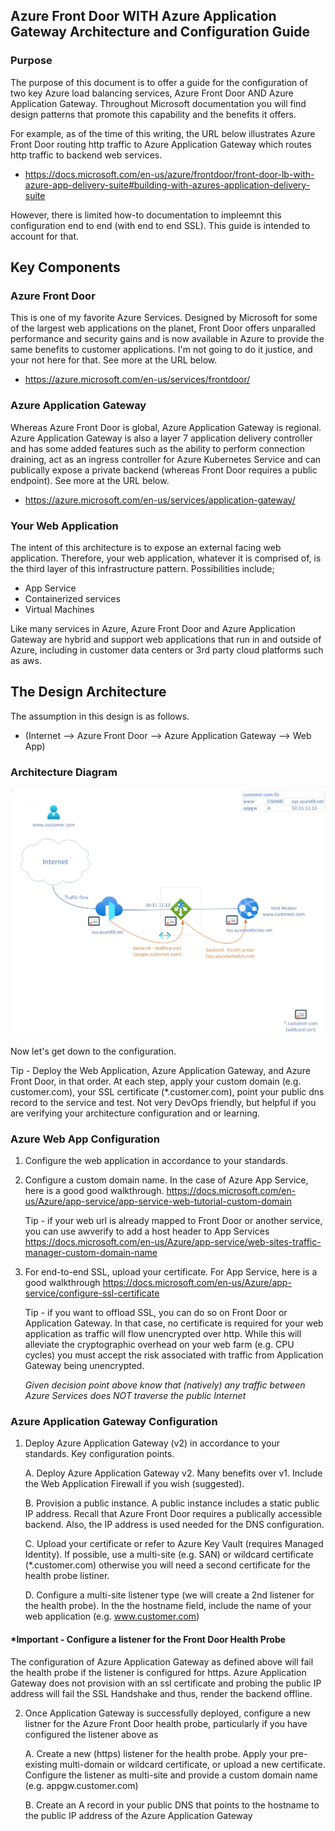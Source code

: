 ## Azure Front Door WITH Azure Application Gateway Architecture and Configuration Guide

### Purpose

The purpose of this document is to offer a guide for the configuration of two key Azure load balancing services, Azure Front Door AND Azure Application Gateway. Throughout Microsoft documentation you will find design patterns that promote this capability and the benefits it offers.

For example, as of the time of this writing, the URL below illustrates Azure Front Door routing http traffic to Azure Application Gateway which routes http traffic to backend web services. 

- https://docs.microsoft.com/en-us/azure/frontdoor/front-door-lb-with-azure-app-delivery-suite#building-with-azures-application-delivery-suite

However, there is limited how-to documentation to impleemnt this configuration end to end (with end to end SSL). This guide is intended to account for that.

## Key Components

### Azure Front Door

This is one of my favorite Azure Services. Designed by Microsoft for some of the largest web applications on the planet, Front Door offers unparalled performance and security gains and is now available in Azure to provide the same benefits to customer applications. I'm not going to do it justice, and your not here for that. See more at the URL below.

- https://azure.microsoft.com/en-us/services/frontdoor/

### Azure Application Gateway

Whereas Azure Front Door is global, Azure Application Gateway is regional. Azure Application Gateway is also a layer 7 application delivery controller and has some added features such as the ability to perform connection draining, act as an ingress controller for Azure Kubernetes Service and can publically expose a private backend (whereas Front Door requires a public endpoint). See more at the URL below.

- https://azure.microsoft.com/en-us/services/application-gateway/

### Your Web Application

The intent of this architecture is to expose an external facing web application. Therefore, your web application, whatever it is comprised of, is the third layer of this infrastructure pattern. Possibilities include;

- App Service
- Containerized services
- Virtual Machines

Like many services in Azure, Azure Front Door and Azure Application Gateway are hybrid and support web applications that run in and outside of Azure, including in customer data centers or 3rd party cloud platforms such as aws. 

## The Design Architecture

The assumption in this design is as follows.

- (Internet --> Azure Front Door --> Azure Application Gateway --> Web App)

### Architecture Diagram

![GitHub Logo](/images/afd_highlevel.jpg)

Now let's get down to the configuration.

Tip - Deploy the Web Application, Azure Application Gateway, and Azure Front Door, in that order. At each step, apply your custom domain (e.g. customer.com), your SSL certificate (*.customer.com), point your public dns record to the service and test. Not very DevOps friendly, but helpful if you are verifying your architecture configuration and or learning. 

### Azure Web App Configuration

1. Configure the web application in accordance to your standards.

2. Configure a custom domain name. In the case of Azure App Service, here is a good good walkthrough. https://docs.microsoft.com/en-us/Azure/app-service/app-service-web-tutorial-custom-domain

    Tip - if your web url is already mapped to Front Door or another service, you can use awverify to add a host header to App Services
<https://docs.microsoft.com/en-us/Azure/app-service/web-sites-traffic-manager-custom-domain-name>

3. For end-to-end SSL, upload your certificate. For App Service, here is a good walkthrough https://docs.microsoft.com/en-us/Azure/app-service/configure-ssl-certificate

    Tip - if you want to offload SSL, you can do so on Front Door or Application Gateway. In that case, no certificate is required for your web application as traffic will flow  unencrypted over http. While this will alleviate the cryptographic overhead on your web farm (e.g. CPU cycles) you must accept the risk associated with traffic from Application Gateway being unencrypted.
    
    *Given decision point above know that (natively) any traffic between Azure Services does NOT traverse the public Internet*

### Azure Application Gateway Configuration

1. Deploy Azure Application Gateway (v2) in accordance to your standards. Key configuration points.
    
    A. Deploy Azure Application Gateway v2. Many benefits over v1. Include the Web Application Firewall if you wish (suggested).

    B. Provision a public instance. A public instance includes a static public IP address. Recall that Azure Front Door requires a publically accessible backend. Also, the IP address is used needed for the DNS configuration.

    C. Upload your certificate or refer to Azure Key Vault (requires Managed Identity). If possible, use a multi-site (e.g. SAN) or wildcard certificate (*.customer.com) otherwise you will need a second certificate for the health probe listiner.
    
    D. Configure a multi-site listener type (we will create a 2nd listener for the health probe). In the the hostname field, include the name of your web application (e.g. www.customer.com)

#### *Important - Configure a listener for the Front Door Health Probe

The configuration of Azure Application Gateway as defined above will fail the health probe if the listener is configured for https. Azure Application Gateway does not provision with an ssl certificate and probing the public IP address will fail the SSL Handshake and thus, render the backend offline.

2. Once Application Gateway is successfully deployed, configure a new listner for the Azure Front Door health probe, particularly if you have configured the listener above as 

    A. Create a new (https) listener for the health probe. Apply your pre-existing multi-domain or wildcard certificate, or upload a new certificate. Configure the listener as multi-site and provide a custom domain name (e.g. appgw.customer.com)

    B.  Create an A record in your public DNS that points to the hostname to the public IP address of the Azure Application Gateway

